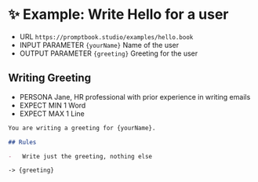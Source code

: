 # ✨ Example: Write Hello for a user

-   URL `https://promptbook.studio/examples/hello.book`
-   INPUT PARAMETER `{yourName}` Name of the user
-   OUTPUT PARAMETER `{greeting}` Greeting for the user

## Writing Greeting

-   PERSONA Jane, HR professional with prior experience in writing emails
-   EXPECT MIN 1 Word
-   EXPECT MAX 1 Line

```markdown
You are writing a greeting for {yourName}.

## Rules

-   Write just the greeting, nothing else
```

`-> {greeting}`
